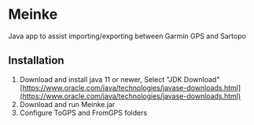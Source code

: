 # Meinke
Java app to assist importing/exporting between Garmin GPS and Sartopo

[logo]: https://github.com/sammyizimmy/Meinke/raw/master/Screenshot.png "Screenshot"

## Installation
1. Download and install java 11 or newer, Select "JDK Download" [https://www.oracle.com/java/technologies/javase-downloads.html](https://www.oracle.com/java/technologies/javase-downloads.html)
2. Download and run Meinke.jar
3. Configure ToGPS and FromGPS folders

